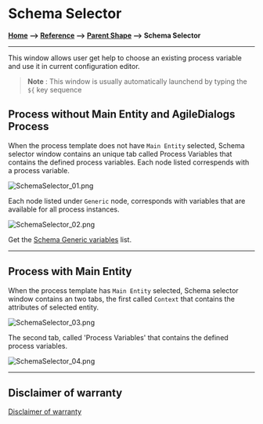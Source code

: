 # Schema Selector

**[Home](/) --> [Reference](/ref) -->  [Parent Shape](javascript:history.back()) --> Schema Selector**

---

This window allows user get help to choose an existing process variable and use it in current configuration editor.

> **Note** : This window is usually automatically launchend by typing the `${`  key sequence

## Process without Main Entity and AgileDialogs Process

When the process template does not have `Main Entity` selected, Schema selector window contains an unique tab called Process Variables that contains the defined process variables.
Each node listed correspends with a process variable.

![SchemaSelector_01.png](../media/SchemaSelector_01.png)

Each node listed under `Generic` node, corresponds with variables that are available for all process instances.

![SchemaSelector_02.png](../media/SchemaSelector_02.png)

Get the [Schema Generic variables](../../guides/common/SchemaGenericVariables.md) list.

---

## Process with Main Entity

When the process template has `Main Entity` selected, Schema selector window contains an two tabs, the first called `Context` that contains the attributes of selected entity.

![SchemaSelector_03.png](../media/SchemaSelector_03.png)

The second tab, called 'Process Variables' that contains the defined process variables.

![SchemaSelector_04.png](../media/SchemaSelector_04.png)

---

## Disclaimer of warranty

[Disclaimer of warranty](../../guides/common/DisclaimerOfWarranty.md)

